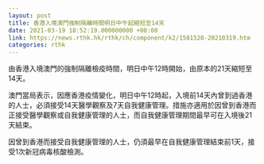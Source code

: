 ```yaml
---
layout: post
title: 香港入境澳門強制隔離時間明日中午起縮短至14天
date: 2021-03-19 18:52:19.000000000 +08:00
link: https://news.rthk.hk/rthk/ch/component/k2/1581528-20210319.htm
categories: rthk
---
```


由香港入境澳門的強制隔離檢疫時間，明日中午12時開始，由原本的21天縮短至14天。

澳門當局表示，因應香港疫情變化，明日中午12時起，入境前14天內曾到過香港的人士，必須接受14天醫學觀察及7天自我健康管理。措施亦適用於因曾到香港而正接受醫學觀察或自我健康管理的人士，而自我健康管理期間最早可在入境後21天結束。

因曾到香港而接受自我健康管理的人士，仍須最早在自我健康管理結束前1天，接受1次新冠病毒核酸檢測。
